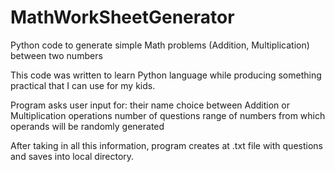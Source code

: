 # MathWorkSheetGenerator
Python code to generate simple Math problems (Addition, Multiplication) between two numbers

This code was written to learn Python language while producing something practical that I can use for my kids. 

Program asks user input for: 
  their name
  choice between Addition or Multiplication operations
  number of questions
  range of numbers from which operands will be randomly generated
  
 After taking in all this information, program creates at .txt file with questions and saves into local directory.
